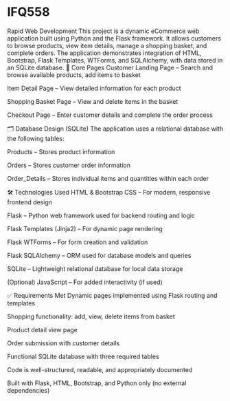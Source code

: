 # IFQ558
Rapid Web Development 
This project is a dynamic eCommerce web application built using Python and the Flask framework. It allows customers to browse products, view item details, manage a shopping basket, and complete orders. The application demonstrates integration of HTML, Bootstrap, Flask Templates, WTForms, and SQLAlchemy, with data stored in an SQLite database.
🧭 Core Pages
Customer Landing Page – Search and browse available products, add items to basket

Item Detail Page – View detailed information for each product

Shopping Basket Page – View and delete items in the basket

Checkout Page – Enter customer details and complete the order process

🗂️ Database Design (SQLite)
The application uses a relational database with the following tables:

Products – Stores product information

Orders – Stores customer order information

Order_Details – Stores individual items and quantities within each order

🛠️ Technologies Used
HTML & Bootstrap CSS – For modern, responsive frontend design

Flask – Python web framework used for backend routing and logic

Flask Templates (Jinja2) – For dynamic page rendering

Flask WTForms – For form creation and validation

Flask SQLAlchemy – ORM used for database models and queries

SQLite – Lightweight relational database for local data storage

(Optional) JavaScript – For added interactivity (if used)

✅ Requirements Met
 Dynamic pages implemented using Flask routing and templates

 Shopping functionality: add, view, delete items from basket

 Product detail view page

 Order submission with customer details

 Functional SQLite database with three required tables

 Code is well-structured, readable, and appropriately documented

 Built with Flask, HTML, Bootstrap, and Python only (no external dependencies)

